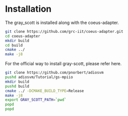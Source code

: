 # Installation
The gray_scott is installed along with the coeus-adapter. 
```bash
git clone https://github.com/grc-iit/coeus-adapter.git
cd coeus-adapter
mkdir build
cd build
cmake ../
make -j8
```

For the official way to install gray-scott, please refer here.
```bash
git clone https://github.com/pnorbert/adiosvm
pushd adiosvm/Tutorial/gs-mpiio
mkdir build
pushd build
cmake ../ -DCMAKE_BUILD_TYPE=Release
make -j8
export GRAY_SCOTT_PATH=`pwd`
popd
popd
```
